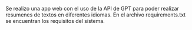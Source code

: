 Se realizo una app web con el uso de la API de GPT para poder realizar resumenes de textos en diferentes idiomas.
En el archivo requirements.txt se encuentran los requisitos del sistema.
